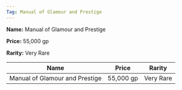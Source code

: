 ```yaml
---
Tag: Manual of Glamour and Prestige
---
```


**Name:** Manual of Glamour and Prestige

**Price:** 55,000 gp

**Rarity:** Very Rare

| Name     | Price     | Rarity     |
| -------- | --------- | ---------- |
| Manual of Glamour and Prestige | 55,000 gp | Very Rare |
